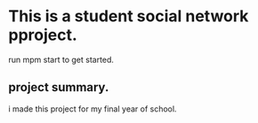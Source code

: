 # This is a student social network pproject.
run mpm start to get started.

## project summary.
i made this project for my final year of school.



